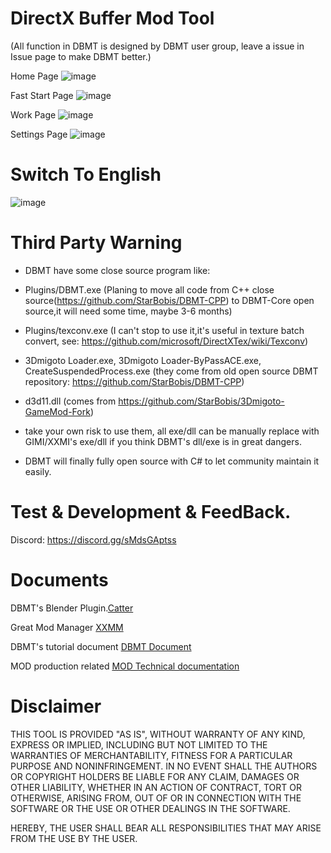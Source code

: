 # DirectX Buffer Mod Tool

(All function in DBMT is designed by DBMT user group, leave a issue in Issue page to make DBMT better.)


Home Page
![image](https://github.com/user-attachments/assets/cdae908d-6208-42b9-a5e3-54b8cf2c79d8)

Fast Start Page
![image](https://github.com/user-attachments/assets/4c2dba43-0edf-4208-b3ac-44f69b14044f)

Work Page
![image](https://github.com/user-attachments/assets/d02923fb-c626-4748-9ce7-6d4924f50cbe)

Settings Page
![image](https://github.com/user-attachments/assets/9eff3dc9-5cd1-4dda-bfac-2153c65d40c5)

# Switch To English

![image](https://github.com/user-attachments/assets/2754f1f1-9153-4949-afca-f8ba1dac1706)

# Third Party Warning

- DBMT have some close source program like:
- Plugins/DBMT.exe (Planing to move all code from C++ close source(https://github.com/StarBobis/DBMT-CPP) to DBMT-Core open source,it will need some time, maybe 3-6 months)
- Plugins/texconv.exe (I can't stop to use it,it's useful in texture batch convert, see: https://github.com/microsoft/DirectXTex/wiki/Texconv)
- 3Dmigoto Loader.exe, 3Dmigoto Loader-ByPassACE.exe, CreateSuspendedProcess.exe (they come from old open source DBMT repository: https://github.com/StarBobis/DBMT-CPP)
- d3d11.dll (comes from https://github.com/StarBobis/3Dmigoto-GameMod-Fork)

- take your own risk to use them, all exe/dll can be manually replace with GIMI/XXMI's exe/dll if you think DBMT's dll/exe is in great dangers.
- DBMT will finally fully open source with C# to let community maintain it easily.


# Test & Development & FeedBack.
Discord: https://discord.gg/sMdsGAptss

# Documents
DBMT's Blender Plugin.[Catter](https://github.com/StarBobis/Catter)

Great Mod Manager [XXMM](https://github.com/XiaoLinXiaoZhu/XX-Mod-Manager)

DBMT's tutorial document [DBMT Document](https://www.yuque.com/airde/lx53p6)

MOD production related [MOD Technical documentation](https://www.yuque.com/zelbert/egu6ei)


# Disclaimer
THIS TOOL IS PROVIDED "AS IS", WITHOUT WARRANTY OF ANY KIND, EXPRESS OR IMPLIED, 
INCLUDING BUT NOT LIMITED TO THE WARRANTIES OF MERCHANTABILITY, 
FITNESS FOR A PARTICULAR PURPOSE AND NONINFRINGEMENT. 
IN NO EVENT SHALL THE AUTHORS OR COPYRIGHT HOLDERS BE LIABLE FOR ANY CLAIM, 
DAMAGES OR OTHER LIABILITY, WHETHER IN AN ACTION OF CONTRACT, TORT OR OTHERWISE, ARISING FROM,
OUT OF OR IN CONNECTION WITH THE SOFTWARE OR THE USE OR OTHER DEALINGS IN THE SOFTWARE.

HEREBY, THE USER SHALL BEAR ALL RESPONSIBILITIES THAT MAY ARISE FROM THE USE BY THE USER.
